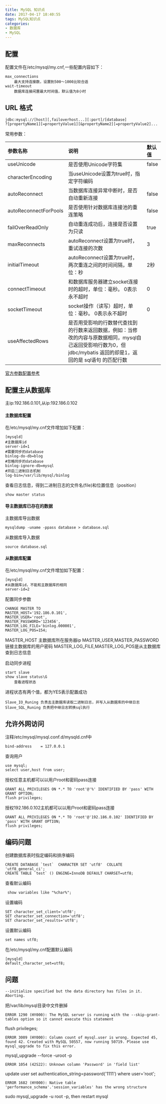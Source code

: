 ```yaml
---
title: MySQL 知识点
date: 2017-04-17 18:40:55
tags: MySQL知识点
categories: 
- 数据库
- MySQL
---
```

配置
---
配置文件在/etc/mysql/my.cnf,一些配置内容如下：

	max_connections		
		最大支持连接数，设置到500～1000比较合适
	wait-timeout		
		数据库连接闲置最大时间值，默认值为8小时 

URL 格式
---
	
	jdbc:mysql://[host][,failoverhost...][:port]/[database]
	?[propertyName1][=propertyValue1][&propertyName2][=propertyValue2]...
常用参数：

|参数名称|说明|默认值|
| :--- | :--- | :--- |
|useUnicode|是否使用Unicode字符集|false|
|characterEncoding|当useUnicode设置为true时，指定字符编码||
|autoReconnect|当数据库连接异常中断时，是否自动重新连接|false|
|autoReconnectForPools|是否使用针对数据库连接池的重连策略|false|
|failOverReadOnly|自动重连成功后，连接是否设置为只读|true|
|maxReconnects|autoReconnect设置为true时，重试连接的次数|3|
|initialTimeout|autoReconnect设置为true时，两次重连之间的时间间隔，单位：秒|2秒|
|connectTimeout|和数据库服务器建立socket连接时的超时，单位：毫秒。 0表示永不超时|0|
|socketTimeout|socket操作（读写）超时，单位：毫秒。 0表示永不超时|0|
|useAffectedRows|是否用受影响的行数替代查找到的行数来返回数据，例如：当修改的内容与原数据相同，mysql自己返回受影响行数为0，但jdbc/mybatis 返回的却是1，返回的是 sql语句 的匹配行数||
[官方参数配置参考](https://dev.mysql.com/doc/connector-j/5.1/en/connector-j-reference-configuration-properties.html)

配置主从数据库
---
主ip:192.186.0.101,从ip:192.186.0.102
#### 主数据库配置
在/etc/mysql/my.cnf文件增加如下配置：

	[mysqld]
	#主数据库id
	server-id=1
	#需要同步的database
	binlog-do-db=blog
	#忽略同步的database
	binlog-ignore-db=mysql
	#开启二进制日志机制
	log-bin=/var/lib/mysql/binlog

查看日志信息，得到二进制日志的文件名(file)和位置信息（position）
	
	show master status

#### 导主数据库已存在的数据
主数据库导出数据
	
	mysqldump -uname -ppass database > database.sql

从数据库导入数据
	
	source database.sql

#### 从数据库配置
在/etc/mysql/my.cnf文件增加如下配置：

	[mysqld]
	#从数据库id，不能和主数据库的相同
	server-id=2

配置同步参数
	
	CHANGE MASTER TO 
	MASTER_HOST='192.186.0.101',
	MASTER_USER='root',
	MASTER_PASSWORD='123456',
	MASTER_LOG_FILE='binlog.000001',
	MASTER_LOG_POS=154;

MASTER_HOST 主数据库所在服务器ip
MASTER_USER,MASTER_PASSWORD链接主数据库的用户密码
MASTER_LOG_FILE,MASTER_LOG_POS是从主数据库查到日志信息

启动同步进程
	
	start slave
	show slave status\G
		查看进程状态
进程状态有两个值，都为YES表示配置成功
	
	Slave_IO_Runing 负责去主数据库读取二进制日志，并写入从数据库的中继日志
	Slave_SQL_Runing 负责把中继日志转换sql执行

允许外网访问
---
注释/etc/mysql/mysql.conf.d/mysqld.cnf中 
	
	bind-address	= 127.0.0.1
查询用户
	
	use mysql;
	select user,host from user;

授权任意主机都可以以用户root和密码pass连接
	
	GRANT ALL PRIVILEGES ON *.* TO 'root'@'%' IDENTIFIED BY 'pass' WITH GRANT OPTION;
	flush privileges;

授权192.186.0.102主机都可以以用户root和密码pass连接

	GRANT ALL PRIVILEGES ON *.* TO 'root'@'192.186.0.102' IDENTIFIED BY 'pass' WITH GRANT OPTION;
	flush privileges;

编码问题
---
创建数据库表时指定编码和排序编码
	
	CREATE DATABASE `test`  CHARACTER SET 'utf8'  COLLATE 'utf8_general_ci'; 
	CREATE TABLE `test` () ENGINE=InnoDB DEFAULT CHARSET=utf8;
查看默认编码

	 show variables like "%char%";

设置编码
	
	SET character_set_client='utf8';  
	SET character_set_connection='utf8';  
	SET character_set_results='utf8';    

设置默认编码

	set names utf8;

在/etc/mysql/my.cnf配置默认编码
	
	[mysqld]
	default_character_set=utf8;

问题
---
	--initialize specified but the data directory has files in it. Aborting.
把/var/lib/mysql目录中文件删掉
	
	ERROR 1290 (HY000): The MySQL server is running with the --skip-grant-tables option so it cannot execute this statement
flush privileges;
	
	ERROR 3009 (HY000): Column count of mysql.user is wrong. Expected 45, found 42. Created with MySQL 50557, now running 50719. Please use mysql_upgrade to fix this error.
mysql_upgrade --force -uroot -p
	
	ERROR 1054 (42S22): Unknown column 'Password' in 'field list'
update user set authentication_string=password('1111') where user='root';
	
	ERROR 1682 (HY000): Native table 'performance_schema'.'session_variables' has the wrong structure
sudo mysql_upgrade -u root -p, then restart mysql
	

